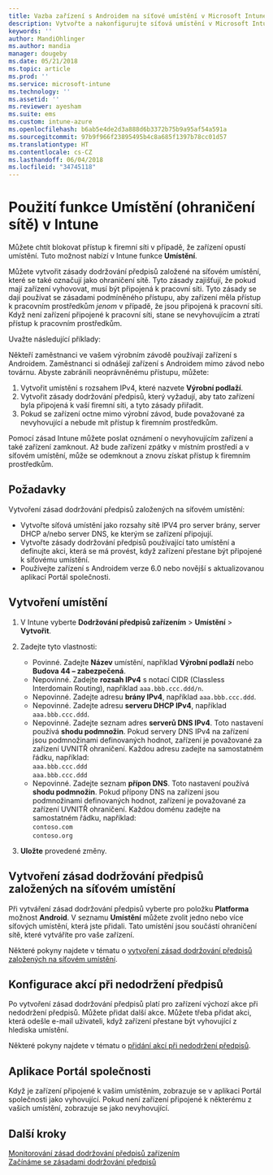 ```yaml
---
title: Vazba zařízení s Androidem na síťové umístění v Microsoft Intune – Azure | Microsoft Docs
description: Vytvořte a nakonfigurujte síťová umístění v Microsoft Intune pro zařízení s Androidem. Zařízení můžete na základě jejich síťového umístění označovat jako nevyhovující. Pokud se zařízení octne mimo síťové umístění, můžete zablokovat přístup k prostředkům společnosti.
keywords: ''
author: MandiOhlinger
ms.author: mandia
manager: dougeby
ms.date: 05/21/2018
ms.topic: article
ms.prod: ''
ms.service: microsoft-intune
ms.technology: ''
ms.assetid: ''
ms.reviewer: ayesham
ms.suite: ems
ms.custom: intune-azure
ms.openlocfilehash: b6ab5e4de2d3a888d6b3372b75b9a95af54a591a
ms.sourcegitcommit: 97b9f966f23895495b4c8a685f1397b78cc01d57
ms.translationtype: HT
ms.contentlocale: cs-CZ
ms.lasthandoff: 06/04/2018
ms.locfileid: "34745118"
---
```

# <a name="use-locations-network-fence-in-intune"></a>Použití funkce Umístění (ohraničení sítě) v Intune

Můžete chtít blokovat přístup k firemní síti v případě, že zařízení opustí umístění. Tuto možnost nabízí v Intune funkce **Umístění**. 

Můžete vytvořit zásady dodržování předpisů založené na síťovém umístění, které se také označují jako ohraničení sítě. Tyto zásady zajišťují, že pokud mají zařízení vyhovovat, musí být připojená k pracovní síti. Tyto zásady se dají používat se zásadami podmíněného přístupu, aby zařízení měla přístup k pracovním prostředkům *jenom* v případě, že jsou připojená k pracovní síti. Když není zařízení připojené k pracovní síti, stane se nevyhovujícím a ztratí přístup k pracovním prostředkům.

Uvažte následující příklady:

Někteří zaměstnanci ve vašem výrobním závodě používají zařízení s Androidem. Zaměstnanci si odnášejí zařízení s Androidem mimo závod nebo továrnu. Abyste zabránili neoprávněnému přístupu, můžete:

1. Vytvořit umístění s rozsahem IPv4, které nazvete **Výrobní podlaží**.
2. Vytvořit zásady dodržování předpisů, který vyžadují, aby tato zařízení byla připojená k vaší firemní síti, a tyto zásady přiřadit.
3. Pokud se zařízení octne mimo výrobní závod, bude považované za nevyhovující a nebude mít přístup k firemním prostředkům.

Pomocí zásad Intune můžete poslat oznámení o nevyhovujícím zařízení a také zařízení zamknout. Až bude zařízení zpátky v místním prostředí a v síťovém umístění, může se odemknout a znovu získat přístup k firemním prostředkům.

## <a name="prerequisites"></a>Požadavky

Vytvoření zásad dodržování předpisů založených na síťovém umístění:

- Vytvořte síťová umístění jako rozsahy sítě IPV4 pro server brány, server DHCP a/nebo server DNS, ke kterým se zařízení připojují.
- Vytvořte zásady dodržování předpisů používající tato umístění a definujte akci, která se má provést, když zařízení přestane být připojené k síťovému umístění.
- Používejte zařízení s Androidem verze 6.0 nebo novější s aktualizovanou aplikací Portál společnosti.

## <a name="create-a-location"></a>Vytvoření umístění

1. V Intune vyberte **Dodržování předpisů zařízením** > **Umístění** > **Vytvořit**.

2. Zadejte tyto vlastnosti:  

   - Povinné. Zadejte **Název** umístění, například **Výrobní podlaží** nebo **Budova 44 – zabezpečená**.
   - Nepovinné. Zadejte **rozsah IPv4** s notací CIDR (Classless Interdomain Routing), například `aaa.bbb.ccc.ddd/n`.
   - Nepovinné. Zadejte adresu **brány IPv4**, například `aaa.bbb.ccc.ddd`.
   - Nepovinné. Zadejte adresu **serveru DHCP IPv4**, například `aaa.bbb.ccc.ddd`.
   - Nepovinné. Zadejte seznam adres **serverů DNS IPv4**. Toto nastavení používá **shodu podmnožin**. Pokud servery DNS IPv4 na zařízení jsou podmnožinami definovaných hodnot, zařízení je považované za zařízení UVNITŘ ohraničení. Každou adresu zadejte na samostatném řádku, například:  
     `aaa.bbb.ccc.ddd`  
     `aaa.bbb.ccc.ddd`
   - Nepovinné. Zadejte seznam **přípon DNS**. Toto nastavení používá **shodu podmnožin**. Pokud přípony DNS na zařízení jsou podmnožinami definovaných hodnot, zařízení je považované za zařízení UVNITŘ ohraničení. Každou doménu zadejte na samostatném řádku, například:  
     `contoso.com`  
     `contoso.org`

3. **Uložte** provedené změny.

## <a name="create-the-location-compliance-policy"></a>Vytvoření zásad dodržování předpisů založených na síťovém umístění

Při vytváření zásad dodržování předpisů vyberte pro položku **Platforma** možnost **Android**. V seznamu **Umístění** můžete zvolit jedno nebo více síťových umístění, která jste přidali. Tato umístění jsou součástí ohraničení sítě, které vytváříte pro vaše zařízení.

Některé pokyny najdete v tématu o [vytvoření zásad dodržování předpisů založených na síťovém umístění](compliance-policy-create-android.md#locations).

## <a name="configure-the-actions-for-noncompliance"></a>Konfigurace akcí při nedodržení předpisů

Po vytvoření zásad dodržování předpisů platí pro zařízení výchozí akce při nedodržení předpisů. Můžete přidat další akce. Můžete třeba přidat akci, která odešle e-mail uživateli, když zařízení přestane být vyhovující z hlediska umístění.

Některé pokyny najdete v tématu o [přidání akcí při nedodržení předpisů](actions-for-noncompliance.md).

## <a name="company-portal-app"></a>Aplikace Portál společnosti

Když je zařízení připojené k vašim umístěním, zobrazuje se v aplikaci Portál společnosti jako vyhovující. Pokud není zařízení připojené k některému z vašich umístění, zobrazuje se jako nevyhovující.

## <a name="next-steps"></a>Další kroky
[Monitorování zásad dodržování předpisů zařízením](compliance-policy-monitor.md)  
[Začínáme se zásadami dodržování předpisů](device-compliance-get-started.md)
